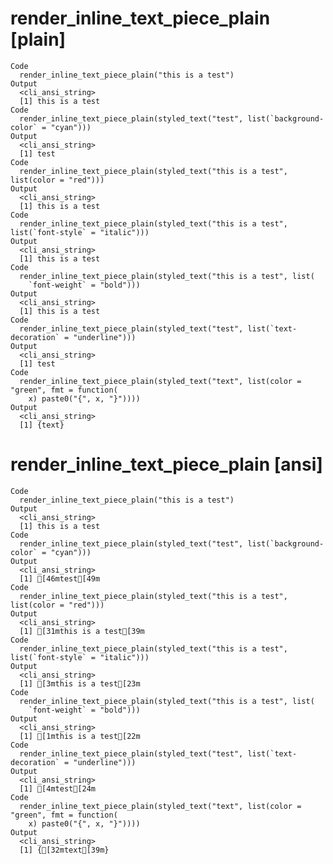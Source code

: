 # render_inline_text_piece_plain [plain]

    Code
      render_inline_text_piece_plain("this is a test")
    Output
      <cli_ansi_string>
      [1] this is a test
    Code
      render_inline_text_piece_plain(styled_text("test", list(`background-color` = "cyan")))
    Output
      <cli_ansi_string>
      [1] test
    Code
      render_inline_text_piece_plain(styled_text("this is a test", list(color = "red")))
    Output
      <cli_ansi_string>
      [1] this is a test
    Code
      render_inline_text_piece_plain(styled_text("this is a test", list(`font-style` = "italic")))
    Output
      <cli_ansi_string>
      [1] this is a test
    Code
      render_inline_text_piece_plain(styled_text("this is a test", list(
        `font-weight` = "bold")))
    Output
      <cli_ansi_string>
      [1] this is a test
    Code
      render_inline_text_piece_plain(styled_text("test", list(`text-decoration` = "underline")))
    Output
      <cli_ansi_string>
      [1] test
    Code
      render_inline_text_piece_plain(styled_text("text", list(color = "green", fmt = function(
        x) paste0("{", x, "}"))))
    Output
      <cli_ansi_string>
      [1] {text}

# render_inline_text_piece_plain [ansi]

    Code
      render_inline_text_piece_plain("this is a test")
    Output
      <cli_ansi_string>
      [1] this is a test
    Code
      render_inline_text_piece_plain(styled_text("test", list(`background-color` = "cyan")))
    Output
      <cli_ansi_string>
      [1] [46mtest[49m
    Code
      render_inline_text_piece_plain(styled_text("this is a test", list(color = "red")))
    Output
      <cli_ansi_string>
      [1] [31mthis is a test[39m
    Code
      render_inline_text_piece_plain(styled_text("this is a test", list(`font-style` = "italic")))
    Output
      <cli_ansi_string>
      [1] [3mthis is a test[23m
    Code
      render_inline_text_piece_plain(styled_text("this is a test", list(
        `font-weight` = "bold")))
    Output
      <cli_ansi_string>
      [1] [1mthis is a test[22m
    Code
      render_inline_text_piece_plain(styled_text("test", list(`text-decoration` = "underline")))
    Output
      <cli_ansi_string>
      [1] [4mtest[24m
    Code
      render_inline_text_piece_plain(styled_text("text", list(color = "green", fmt = function(
        x) paste0("{", x, "}"))))
    Output
      <cli_ansi_string>
      [1] {[32mtext[39m}

